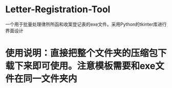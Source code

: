 # Letter-Registration-Tool
一个用于批量处理律所所函和收案登记表的exe文件。采用Python的tkinter库进行界面设计
# 使用说明：直接把整个文件夹的压缩包下载下来即可使用。注意模板需要和exe文件在同一文件夹内
